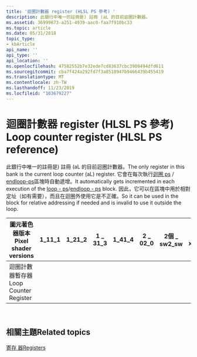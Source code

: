 ```yaml
---
title: '迴圈計數器 register (HLSL PS 參考) '
description: 此銀行中唯一的註冊是) 註冊 (aL 的目前迴圈計數器。
ms.assetid: 36999873-a251-4939-aac0-faa7f910bc33
ms.topic: article
ms.date: 05/31/2018
topic_type:
- kbArticle
api_name: ''
api_type: ''
api_location: ''
ms.openlocfilehash: 47582552b7e32ede7cd83637cbc3900494dfd611
ms.sourcegitcommit: cba7f424a292fd7f3a8518947b9466439b455419
ms.translationtype: MT
ms.contentlocale: zh-TW
ms.lasthandoff: 11/23/2019
ms.locfileid: "103679227"
---
```

# <a name="loop-counter-register-hlsl-ps-reference"></a><span data-ttu-id="55f24-103">迴圈計數器 register (HLSL PS 參考) </span><span class="sxs-lookup"><span data-stu-id="55f24-103">Loop counter register (HLSL PS reference)</span></span>

<span data-ttu-id="55f24-104">此銀行中唯一的註冊是) 註冊 (aL 的目前迴圈計數器。</span><span class="sxs-lookup"><span data-stu-id="55f24-104">The only register in this bank is the current loop counter (aL) register.</span></span> <span data-ttu-id="55f24-105">它會在每次執行[迴圈 ps](loop---ps.md) / [endloop-ps](endloop---ps.md)區塊時自動遞增。</span><span class="sxs-lookup"><span data-stu-id="55f24-105">It automatically gets incremented in each execution of the [loop - ps](loop---ps.md)/[endloop - ps](endloop---ps.md) block.</span></span> <span data-ttu-id="55f24-106">因此，它可以在區塊中用於相對定址（如有需要），而且在迴圈外使用它是不正確。</span><span class="sxs-lookup"><span data-stu-id="55f24-106">So it can be used in the block for relative addressing if needed and is invalid to use it outside the loop.</span></span>



| <span data-ttu-id="55f24-107">圖元著色器版本</span><span class="sxs-lookup"><span data-stu-id="55f24-107">Pixel shader versions</span></span> | <span data-ttu-id="55f24-108">1\_1</span><span class="sxs-lookup"><span data-stu-id="55f24-108">1\_1</span></span> | <span data-ttu-id="55f24-109">1\_2</span><span class="sxs-lookup"><span data-stu-id="55f24-109">1\_2</span></span> | <span data-ttu-id="55f24-110">1 \_ 3</span><span class="sxs-lookup"><span data-stu-id="55f24-110">1\_3</span></span> | <span data-ttu-id="55f24-111">1\_4</span><span class="sxs-lookup"><span data-stu-id="55f24-111">1\_4</span></span> | <span data-ttu-id="55f24-112">2 \_ 0</span><span class="sxs-lookup"><span data-stu-id="55f24-112">2\_0</span></span> | <span data-ttu-id="55f24-113">2個 \_ sw</span><span class="sxs-lookup"><span data-stu-id="55f24-113">2\_sw</span></span> | <span data-ttu-id="55f24-114">2 \_ x</span><span class="sxs-lookup"><span data-stu-id="55f24-114">2\_x</span></span> | <span data-ttu-id="55f24-115">3 \_ 0</span><span class="sxs-lookup"><span data-stu-id="55f24-115">3\_0</span></span> | <span data-ttu-id="55f24-116">3個 \_ sw</span><span class="sxs-lookup"><span data-stu-id="55f24-116">3\_sw</span></span> |
|-----------------------|------|------|------|------|------|-------|------|------|-------|
| <span data-ttu-id="55f24-117">迴圈計數器暫存器</span><span class="sxs-lookup"><span data-stu-id="55f24-117">Loop Counter Register</span></span> |      |      |      |      |      |       |      | <span data-ttu-id="55f24-118">x</span><span class="sxs-lookup"><span data-stu-id="55f24-118">x</span></span>    | <span data-ttu-id="55f24-119">x</span><span class="sxs-lookup"><span data-stu-id="55f24-119">x</span></span>     |



 

## <a name="related-topics"></a><span data-ttu-id="55f24-120">相關主題</span><span class="sxs-lookup"><span data-stu-id="55f24-120">Related topics</span></span>

<dl> <dt>

[<span data-ttu-id="55f24-121">寄存 器</span><span class="sxs-lookup"><span data-stu-id="55f24-121">Registers</span></span>](dx9-graphics-reference-asm-ps-registers.md)
</dt> </dl>

 

 





